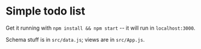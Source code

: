 # Simple todo list

Get it running with `npm install && npm start` -- it will run in `localhost:3000`.

Schema stuff is in `src/data.js`; views are in `src/App.js`.
